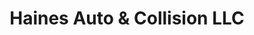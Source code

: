---
title: "Haines Auto & Collision LLC"
url: /rose-city/haines-auto-and-collision-llc/
shop: car repair
---
